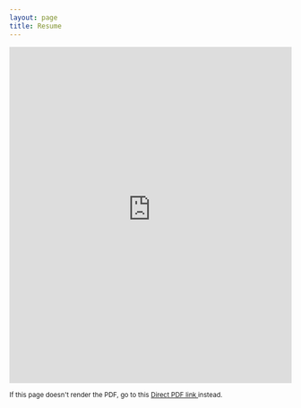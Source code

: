 ```yaml
---
layout: page
title: Resume
---
```


<embed src="https://raw.githubusercontent.com/ovebepari/resume/master/pdf/ove_cv.pdf" type="application/pdf" width="100%" height="600px"> 

<small>If this page doesn't render the PDF, go to this <a href="https://raw.githubusercontent.com/ovebepari/resume/master/pdf/ove_cv.pdf">Direct PDF link <i class="fas fa-external-link-alt"></i></a> instead.</small>

